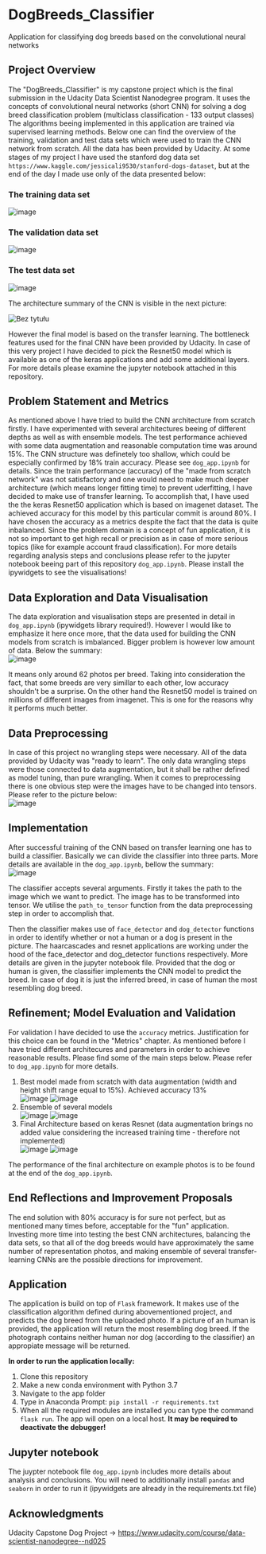 # DogBreeds_Classifier
Application for classifying dog breeds based on the convolutional neural networks

## Project Overview 
The "DogBreeds_Classifier" is my capstone project which is the final submission in the Udacity Data Scientist Nanodegree program.
It uses the concepts of convolutional neural networks (short CNN) for solving a dog breed classification problem (multiclass classification - 133 output classes)
The algorithms beeing implemented in this application are trained via supervised learning methods.
Below one can find the overview of the training, validation and test data sets which were used to train the CNN network from scratch.
All the data has been provided by Udacity. At some stages of my project I have used the stanford dog data set 
`https://www.kaggle.com/jessicali9530/stanford-dogs-dataset`, but at the end of the day I made use only of the data presented below:

### The training data set
![image](https://user-images.githubusercontent.com/64994740/152216245-5303f3c9-dc56-4973-ab93-89dab1745647.png)
### The validation data set
![image](https://user-images.githubusercontent.com/64994740/152216419-4521f267-12d0-48df-94fa-0cea1134c25a.png)
### The test data set
![image](https://user-images.githubusercontent.com/64994740/152216401-1ccfbb11-64db-4a69-b609-33b7ea93941e.png)

The architecture summary of the CNN is visible in the next picture:

![Bez tytułu](https://user-images.githubusercontent.com/64994740/152219184-c59c6727-8a1e-4992-8df3-59e879063b7b.png)

However the final model is based on the transfer learning. The bottleneck features used for the final CNN have been provided by Udacity. In case of this very project
I have decided to pick the Resnet50 model which is available as one of the keras applications and add some additional layers. For more details please examine the jupyter notebook attached in this repository.


## Problem Statement and Metrics
As mentioned above I have tried to build the CNN architecture from scratch firstly. I have experimented with several architectures beeing of different depths as well as with ensemble models. The test performance achieved with some data augmentation and reasonable computation time was around 15%. The CNN structure was definetely too shallow, which could be especially confirmed by 18% train accuracy. Please see `dog_app.ipynb` for details.
Since the train performance (accuracy) of the "made from scratch network" was not satisfactory and one would need to make much deeper architecture (which means longer fitting time) to prevent uderfitting, I have decided to make use of transfer learning. To accomplish that, I have used the the keras Resnet50 application which is based on imagenet dataset. The achieved accuracy for this model by this particular commit is around 80%. I have chosen the accuracy as a metrics despite the fact that the data is quite inbalanced. Since the problem domain is a concept of fun application, it is not so important to get high recall or precision as in case of more serious topics (like for example account fraud classification). For more details regarding analysis steps and conclusions please refer to the jupyter notebook beeing part of this repository `dog_app.ipynb`. Please install the ipywidgets to see the visualisations!

## Data Exploration and Data Visualisation
The data exploration and visualisation steps are presented in detail in `dog_app.ipynb` (ipywidgets library required!). However I would like to emphasize it here once more, that the data used for building the CNN models from scratch is imbalanced. Bigger problem is however low amount of data. Below the summary:<br>
![image](https://user-images.githubusercontent.com/64994740/152435343-83554706-6901-4189-ba1d-638c58a2f86c.png)

It means only around 62 photos per breed. Taking into consideration the fact, that some breeds are very simillar to each other, low accuracy shouldn't be a surprise. On the other hand the Resnet50 model is trained on millions of different images from imagenet. This is one for the reasons why it performs much better.

## Data Preprocessing
In case of this project no wrangling steps were necessary. All of the data provided by Udacity was "ready to learn". The only data wrangling steps were those connected to data augmentation, but it shall be rather defined as model tuning, than pure wrangling. When it comes to preprocessing there is one obvious step were the images have to be changed into tensors. Please refer to the picture below:<br>
![image](https://user-images.githubusercontent.com/64994740/152436928-a70b042f-4256-4072-9712-8ef3397b2fd2.png)


## Implementation
After successful training of the CNN based on transfer learning one has to build a classifier. Basically we can divide the classifier into three parts. More details are available in the `dog_app.ipynb`, bellow the summary:<br>
![image](https://user-images.githubusercontent.com/64994740/152436393-ff20b657-b924-4561-b96b-5d11645ab92b.png)

The classifier accepts several arguments. Firstly it takes the path to the image which we want to predict. The image has to be transformed into tensor. We utilise the `path_to_tensor` function from the data preprocessing step in order to accomplish that.

Then the classifier makes use of `face_detector` and `dog_detector` functions in order to identify whether or not a human or a dog is present in the picture. The haarcascades and resnet applications are working under the hood of the face_detector and dog_detector functions respectively. More details are given in the jupyter notebook file. 
Provided that the dog or human is given, the classifier implements the CNN model to predict the breed. In case of dog it is just the inferred breed, in case of human the most resembling dog breed.

## Refinement; Model Evaluation and Validation
For validation I have decided to use the `accuracy` metrics. Justification for this choice can be found in the "Metrics" chapter.
As mentioned before I have tried different architecures and parameters in order to achieve reasonable results. Please find some of the main steps below. Please refer to `dog_app.ipynb` for more details.

1. Best model made from scratch with data augmentation (width and height shift range equal to 15%). Achieved accuracy 13%<br>
![image](https://user-images.githubusercontent.com/64994740/152441278-63545f56-1359-4ec8-933f-ed92b7ceb216.png)
![image](https://user-images.githubusercontent.com/64994740/152441348-26a81e58-37f6-4d1f-9746-2dfd1977ea0c.png)
2. Ensemble of several models<br>
![image](https://user-images.githubusercontent.com/64994740/152441595-48d4a014-ce95-42b3-8066-afc593162eea.png)
![image](https://user-images.githubusercontent.com/64994740/152441631-758b8a67-320b-4795-aabb-18817c073c99.png)
3. Final Architecture based on keras Resnet (data augmentation brings no added value considering the increased training time - therefore not implemented)<br>
![image](https://user-images.githubusercontent.com/64994740/152441828-73edd669-b7a5-479c-91ee-9e768597542c.png)
![image](https://user-images.githubusercontent.com/64994740/152441856-e9f50c7f-6682-4dd4-be0f-a4a8c9b7e3e6.png)

The performance of the final architecture on example photos is to be found at the end of the `dog_app.ipynb`.

## End Reflections and Improvement Proposals

The end solution with 80% accuracy is for sure not perfect, but as mentioned many times before, acceptable for the "fun" application. Investing more time into testing the best CNN architectures, balancing the data sets, so that all of the dog breeds would have approximately the same number of representation photos, and making ensemble of several transfer-learning CNNs are the possible directions for improvement.

## Application
The application is build on top of `Flask` framework. It makes use of the classification algorithm defined during abovementioned project, and predicts the dog breed from the uploaded photo. If a picture of an human is provided, the application will return the most resembling dog breed. If the photograph contains neither human nor dog (according to the classifier) an appropiate message will be returned.

**In order to run the application locally:**

1. Clone this repository
2. Make a new conda environment with Python 3.7
3. Navigate to the app folder
4. Type in Anaconda Prompt: `pip install -r requirements.txt`
5. When all the required modules are installed you can type the command `flask run`. The app will open on a local host. **It may be required to deactivate the debugger!**

## Jupyter notebook
The juypter notebook file `dog_app.ipynb` includes more details about analysis and conclusions. You will need to additionally install `pandas` and `seaborn` in order to run it
(ipywidgets are already in the requirements.txt file)

## Acknowledgments
Udacity Capstone Dog Project -> https://www.udacity.com/course/data-scientist-nanodegree--nd025

